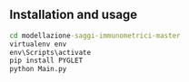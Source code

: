 ## Installation and usage


```cmd
cd modellazione-saggi-immunometrici-master
virtualenv env
env\Scripts\activate
pip install PYGLET
python Main.py
```
